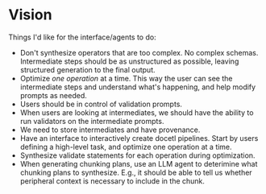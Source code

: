 # Vision

Things I'd like for the interface/agents to do:

- Don't synthesize operators that are too complex. No complex schemas. Intermediate steps should be as unstructured as possible, leaving structured generation to the final output.
- Optimize _one operation_ at a time. This way the user can see the intermediate steps and understand what's happening, and help modify prompts as needed.
- Users should be in control of validation prompts.
- When users are looking at intermediates, we should have the ability to run validators on the intermediate prompts.
- We need to store intermediates and have provenance.
- Have an interface to interactively create docetl pipelines. Start by users defining a high-level task, and optimize one operation at a time.
- Synthesize validate statements for each operation during optimization.
- When generating chunking plans, use an LLM agent to deterimine what chunking plans to synthesize. E.g., it should be able to tell us whether peripheral context is necessary to include in the chunk.

